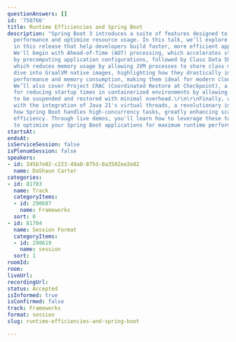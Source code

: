 ```yaml
---
questionAnswers: []
id: '758766'
title: Runtime Efficiencies and Spring Boot
description: "Spring Boot 3 introduces a suite of features designed to enhance runtime
  performance and optimize resource usage. In this talk, we’ll explore the key innovations
  in this release that help developers build faster, more efficient applications.
  We'll begin with Ahead-of-Time (AOT) processing, which accelerates startup times
  by precomputing application configurations, followed by Class Data Sharing (CDS),
  which reduces memory usage by allowing JVM processes to share class metadata.\r\n\r\nWe’ll
  dive into GraalVM native images, highlighting how they drastically improve startup
  performance and memory consumption, making them ideal for modern cloud-native applications.
  We’ll also cover Project CRAC (Coordinated Restore at Checkpoint), a game-changer
  for reducing startup times in containerized environments by allowing JVM applications
  to be suspended and restored with minimal overhead.\r\n\r\nFinally, we'll wrap up
  with the integration of Java 21's virtual threads, a revolutionary improvement in
  how Spring Boot handles high-concurrency tasks, greatly enhancing scalability and
  efficiency. Through live demos, you'll learn how to leverage these tools and techniques
  to optimize your Spring Boot applications for maximum runtime performance."
startsAt:
endsAt:
isServiceSession: false
isPlenumSession: false
speakers:
- id: 345b7e02-c223-49a0-875d-0a3502ee2e82
  name: DaShaun Carter
categories:
- id: 81703
  name: Track
  categoryItems:
  - id: 290607
    name: Frameworks
  sort: 0
- id: 81704
  name: Session Format
  categoryItems:
  - id: 290619
    name: session
  sort: 1
roomId:
room:
liveUrl:
recordingUrl:
status: Accepted
isInformed: true
isConfirmed: false
track: Frameworks
format: session
slug: runtime-efficiencies-and-spring-boot

---
```


